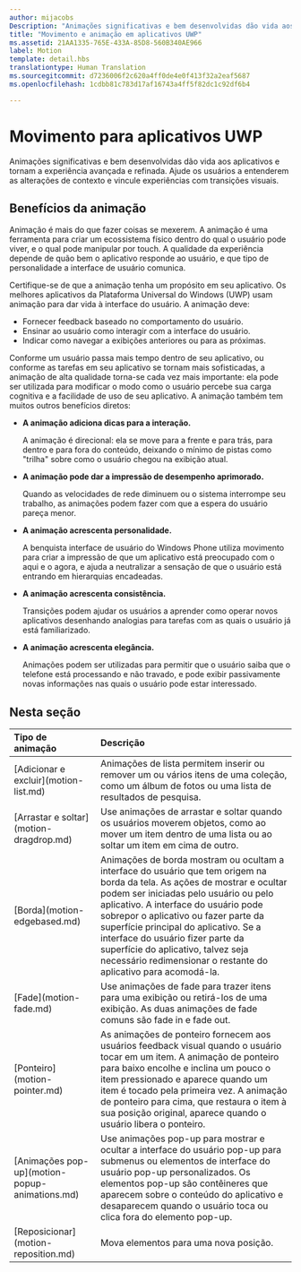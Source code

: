 ```yaml
---
author: mijacobs
Description: "Animações significativas e bem desenvolvidas dão vida aos aplicativos e tornam a experiência avançada e refinada. Ajude os usuários a entenderem as alterações de contexto e vincule experiências com transições visuais."
title: "Movimento e animação em aplicativos UWP"
ms.assetid: 21AA1335-765E-433A-85D8-560B340AE966
label: Motion
template: detail.hbs
translationtype: Human Translation
ms.sourcegitcommit: d7236006f2c620a4ff0de4e0f413f32a2eaf5687
ms.openlocfilehash: 1cdbb81c783d17af16743a4ff5f82dc1c92df6b4

---
```


# Movimento para aplicativos UWP

Animações significativas e bem desenvolvidas dão vida aos aplicativos e tornam a experiência avançada e refinada. Ajude os usuários a entenderem as alterações de contexto e vincule experiências com transições visuais.

## Benefícios da animação


Animação é mais do que fazer coisas se mexerem. A animação é uma ferramenta para criar um ecossistema físico dentro do qual o usuário pode viver, e o qual pode manipular por touch. A qualidade da experiência depende de quão bem o aplicativo responde ao usuário, e que tipo de personalidade a interface de usuário comunica.

Certifique-se de que a animação tenha um propósito em seu aplicativo. Os melhores aplicativos da Plataforma Universal do Windows (UWP) usam animação para dar vida à interface do usuário. A animação deve:

-   Fornecer feedback baseado no comportamento do usuário.
-   Ensinar ao usuário como interagir com a interface do usuário.
-   Indicar como navegar a exibições anteriores ou para as próximas.

Conforme um usuário passa mais tempo dentro de seu aplicativo, ou conforme as tarefas em seu aplicativo se tornam mais sofisticadas, a animação de alta qualidade torna-se cada vez mais importante: ela pode ser utilizada para modificar o modo como o usuário percebe sua carga cognitiva e a facilidade de uso de seu aplicativo. A animação também tem muitos outros benefícios diretos:

-   **A animação adiciona dicas para a interação.**

    A animação é direcional: ela se move para a frente e para trás, para dentro e para fora do conteúdo, deixando o mínimo de pistas como "trilha" sobre como o usuário chegou na exibição atual.

-   **A animação pode dar a impressão de desempenho aprimorado.**

    Quando as velocidades de rede diminuem ou o sistema interrompe seu trabalho, as animações podem fazer com que a espera do usuário pareça menor.

-   **A animação acrescenta personalidade.**

    A benquista interface de usuário do Windows Phone utiliza movimento para criar a impressão de que um aplicativo está preocupado com o aqui e o agora, e ajuda a neutralizar a sensação de que o usuário está entrando em hierarquias encadeadas.

-   **A animação acrescenta consistência.**

    Transições podem ajudar os usuários a aprender como operar novos aplicativos desenhando analogias para tarefas com as quais o usuário já está familiarizado.

-   **A animação acrescenta elegância.**

    Animações podem ser utilizadas para permitir que o usuário saiba que o telefone está processando e não travado, e pode exibir passivamente novas informações nas quais o usuário pode estar interessado.

## Nesta seção
<table>
<thead>
<tr class="header">
<th align="left">Tipo de animação</th>
<th align="left">Descrição</th>
</tr>
</thead>
<tbody>
    <tr>
        <td>[Adicionar e excluir](motion-list.md)
        </td>
        <td>Animações de lista permitem inserir ou remover um ou vários itens de uma coleção, como um álbum de fotos ou uma lista de resultados de pesquisa.
        </td>
    </tr>
    <tr>
        <td>[Arrastar e soltar](motion-dragdrop.md)
        </td>
        <td>Use animações de arrastar e soltar quando os usuários moverem objetos, como ao mover um item dentro de uma lista ou ao soltar um item em cima de outro.
        </td>
    </tr>
    <tr>
        <td>[Borda](motion-edgebased.md)
        </td>
        <td>Animações de borda mostram ou ocultam a interface do usuário que tem origem na borda da tela. As ações de mostrar e ocultar podem ser iniciadas pelo usuário ou pelo aplicativo. A interface do usuário pode sobrepor o aplicativo ou fazer parte da superfície principal do aplicativo. Se a interface do usuário fizer parte da superfície do aplicativo, talvez seja necessário redimensionar o restante do aplicativo para acomodá-la.
        </td>
    </tr>   
    <tr>
        <td>[Fade](motion-fade.md)
        </td>
        <td>Use animações de fade para trazer itens para uma exibição ou retirá-los de uma exibição. As duas animações de fade comuns são fade in e fade out.
        </td>
    </tr>   
    <tr>
        <td>[Ponteiro](motion-pointer.md)
        </td>
        <td>As animações de ponteiro fornecem aos usuários feedback visual quando o usuário tocar em um item. A animação de ponteiro para baixo encolhe e inclina um pouco o item pressionado e aparece quando um item é tocado pela primeira vez. A animação de ponteiro para cima, que restaura o item à sua posição original, aparece quando o usuário libera o ponteiro.
        </td>
    </tr>   
    <tr>
        <td>[Animações pop-up](motion-popup-animations.md)
        </td>
        <td>Use animações pop-up para mostrar e ocultar a interface do usuário pop-up para submenus ou elementos de interface do usuário pop-up personalizados. Os elementos pop-up são contêineres que aparecem sobre o conteúdo do aplicativo e desaparecem quando o usuário toca ou clica fora do elemento pop-up.
        </td>
    </tr>     
    <tr>
        <td>[Reposicionar](motion-reposition.md)
        </td>
        <td>Mova elementos para uma nova posição.
        </td>
    </tr>

</tbody>
</table>

 

 

 



<!--HONumber=Aug16_HO3-->


